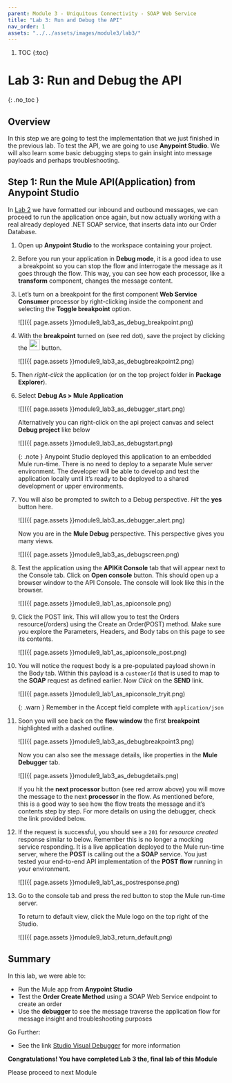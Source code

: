 ```yaml
---
parent: Module 3 - Uniquitous Connectivity - SOAP Web Service
title: "Lab 3: Run and Debug the API"
nav_order: 1
assets: "../../assets/images/module3/lab3/"
---
```

1. TOC
{:toc}

# Lab 3: Run and Debug the API
{: .no_toc }

## Overview
In this step we are going to test the implementation that we just finished in the previous lab. To test the API, we are going to use **Anypoint Studio**. We will also learn some basic debugging steps to gain insight into message payloads and perhaps troubleshooting.

## Step 1: Run the Mule API(Application) from Anypoint Studio
In [Lab 2](module-3-ws-lab-2.md) we have formatted our inbound and outbound messages, we can proceed to run the application once again, but now actually working with a real already deployed .NET SOAP service, that inserts data into our Order Database.

1. Open up **Anypoint Studio** to the workspace containing your project.

2. Before you run your application in **Debug mode**, it is a good idea to use a breakpoint so you can stop the flow and interrogate the message as it goes through the flow. This way, you can see how each processor, like a **transform** component, changes the message content.

3. Let’s turn on a breakpoint for the first component **Web Service Consumer** processor by right-clicking inside the component and selecting the **Toggle breakpoint** option.

    ![]({{ page.assets }}module9_lab3_as_debug_breakpoint.png)

4. With the **breakpoint** turned on (see red dot), save the project by clicking the <img src="{{ page.assets }}module9_lab2_as_savebutton.png" width="25px"> button.

    ![]({{ page.assets }}module9_lab3_as_debugbreakpoint2.png)

5. Then *right-click* the application (or on the top project folder in **Package Explorer**).

6. Select **Debug As > Mule Application**

    ![]({{ page.assets }}module9_lab3_as_debugger_start.png)

    Alternatively you can right-click on the api project canvas and select **Debug project** like below

    ![]({{ page.assets }}module9_lab3_as_debugstart.png)

    {: .note }
    Anypoint Studio deployed this application to an embedded Mule run-time. There is no need to deploy to a separate Mule server environment. The developer will be able to develop and test the application locally until it’s ready to be deployed to a shared development or upper environments.

7. You will also be prompted to switch to a Debug perspective. *Hit* the **yes** button here.

    ![]({{ page.assets }}module9_lab3_as_debugger_alert.png)

    Now you are in the **Mule Debug** perspective. This perspective gives you many views.

    ![]({{ page.assets }}module9_lab3_as_debugscreen.png)

8. Test the application using the **APIKit Console** tab that will appear next to the Console tab. Click on **Open console** button. This should open up a browser window to the API Console.
The console will look like this in the browser.

    ![]({{ page.assets }}module9_lab1_as_apiconsole.png)

9. Click the POST link. This will allow you to test the Orders resource(/orders) using the Create an Order(POST) ​method. Make sure you explore the Parameters, Headers, and Body tabs on this page to see its contents.

    ![]({{ page.assets }}module9_lab1_as_apiconsole_post.png)

10. You will notice the request body is a pre-populated payload shown in the Body tab. Within this payload is a `customerId` that is used to map to the **SOAP** request as defined earlier. Now *Click* on the **SEND** link.

    ![]({{ page.assets }}module9_lab1_as_apiconsole_tryit.png)

    {: .warn }
    Remember in the Accept field complete with `application/json`

11. Soon you will see back on the **flow window** the first **breakpoint** highlighted with a dashed outline.

    ![]({{ page.assets }}module9_lab3_as_debugbreakpoint3.png)

    Now you can also see the message details, like properties in the **Mule Debugger** tab.

    ![]({{ page.assets }}module9_lab3_as_debugdetails.png)

    If you hit the **next processor** button (see red arrow above) you will move the message to the next **processor** in the flow. As mentioned before, this is a good way to see how the flow treats the message and it’s contents step by step. For more details on using the debugger, check the link provided below.

12. If the request is successful, you should see a `201` for *resource created* response similar to below. Remember this is no longer a mocking service responding. It is a live application deployed to the Mule run-time server, where the **POST** is calling out the a **SOAP** service. You just tested your end-to-end API implementation of the **POST flow** running in your environment.

    ![]({{ page.assets }}module9_lab1_as_postresponse.png)

13. Go to the console tab and press the red button to stop the Mule run-time server.

    To return to default view, click the Mule logo on the top right of the Studio.

    ![]({{ page.assets }}module9_lab3_return_default.png)

## Summary

In this lab, we were able to:

- Run the Mule app from **Anypoint Studio**
- Test the **Order Create Method** using a SOAP Web Service endpoint to create an order
- Use the **debugger** to see the message traverse the application flow for message insight and troubleshooting purposes

Go Further:

- See the link [Studio Visual Debugger](https://docs.mulesoft.com/studio/latest/visual-debugger-concept) for more information

**Congratulations! You have completed Lab 3 the, final lab of this Module**

Please proceed to next Module